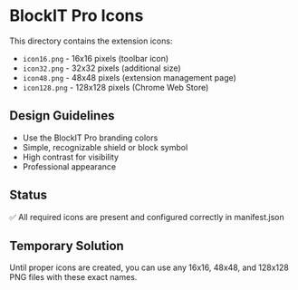 # BlockIT Pro Icons

This directory contains the extension icons:

- `icon16.png` - 16x16 pixels (toolbar icon)
- `icon32.png` - 32x32 pixels (additional size)
- `icon48.png` - 48x48 pixels (extension management page)
- `icon128.png` - 128x128 pixels (Chrome Web Store)

## Design Guidelines
- Use the BlockIT Pro branding colors
- Simple, recognizable shield or block symbol
- High contrast for visibility
- Professional appearance

## Status
✅ All required icons are present and configured correctly in manifest.json

## Temporary Solution
Until proper icons are created, you can use any 16x16, 48x48, and 128x128 PNG files with these exact names. 
